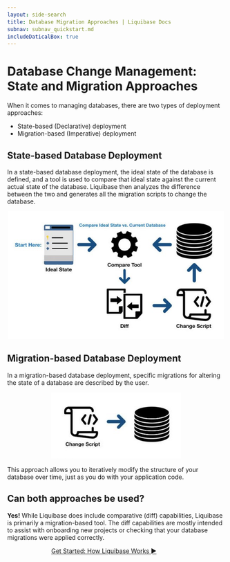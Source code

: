 ```yaml
---
layout: side-search
title: Database Migration Approaches | Liquibase Docs
subnav: subnav_quickstart.md
includeDaticalBox: true
---
```


# Database Change Management: State and Migration Approaches
When it comes to managing databases, there are two types of deployment approaches:
- State-based (Declarative) deployment
- Migration-based (Imperative) deployment

## State-based Database Deployment
In a state-based database deployment, the ideal state of the database is defined, and a tool is used to compare that ideal state 
against the current actual state of the database. Liquibase then analyzes the difference between the two and generates all the migration scripts to change the database.

<div align="center">
      <img src="/images/quickstart/state-based-deploy.jpg" width="500px" alt="Diagram of state-based deployment">
</div>

## Migration-based Database Deployment
In a migration-based database deployment, specific migrations for altering the state of a database are described by the user.

<div align="center">
      <img src="/images/quickstart/migration-based-deploy.jpg" alt="Diagram of Migration-based deployment">
</div>

This approach allows you to iteratively modify the structure of your database over time, just as you do with your application code.

## Can both approaches be used?
**Yes!** While Liquibase does include comparative (diff) capabilities, Liquibase is primarily a migration-based tool. The diff capabilities are 
mostly intended to assist with onboarding new projects or checking that your database migrations were applied correctly.

<div class="cta-container" style="margin-left: auto; margin-right: auto; width: 300px; height: 50px">
<div class="cta cta--block"><a href="/get_started/how-lb-works.html">Get Started: How Liquibase Works ►</a></div></div>
